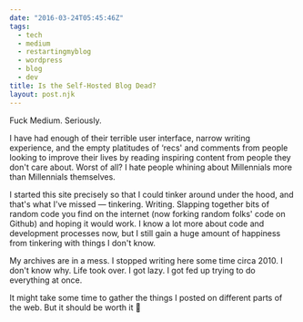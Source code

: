 ```yaml
---
date: "2016-03-24T05:45:46Z"
tags:
  - tech
  - medium
  - restartingmyblog
  - wordpress
  - blog
  - dev
title: Is the Self-Hosted Blog Dead?
layout: post.njk
---
```


Fuck Medium. Seriously.

I have had enough of their terrible user interface, narrow writing experience, and the empty platitudes of &#8216;recs' and comments from people looking to improve their lives by reading inspiring content from people they don't care about. Worst of all? I hate people whining about Millennials more than Millennials themselves.

I started this site precisely so that I could tinker around under the hood, and that's what I've missed — tinkering. Writing. Slapping together bits of random code you find on the internet (now forking random folks' code on Github) and hoping it would work. I know a lot more about code and development processes now, but I still gain a huge amount of happiness from tinkering with things I don't know.

My archives are in a mess. I stopped writing here some time circa 2010. I don't know why. Life took over. I got lazy. I got fed up trying to do everything at once.

It might take some time to gather the things I posted on different parts of the web. But it should be worth it 🙂

